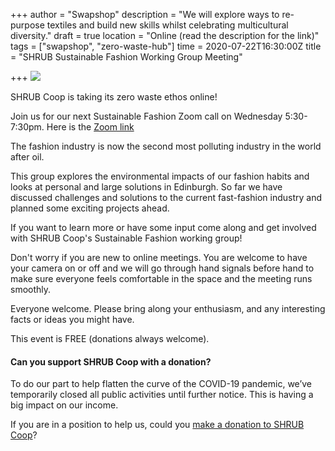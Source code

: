 +++
author = "Swapshop"
description = "We will explore ways to re-purpose textiles and build new skills whilst celebrating multicultural diversity."
draft = true
location = "Online (read the description for the link)"
tags = ["swapshop", "zero-waste-hub"]
time = 2020-07-22T16:30:00Z
title = "SHRUB Sustainable Fashion Working Group Meeting"

+++
![](https://res.cloudinary.com/shrub-co-op/image/upload/v1587734231/shrubcoop.org/media/91252721_4262430403782547_8177393555765985280_n_n0rbny.jpg)

SHRUB Coop is taking its zero waste ethos online!

Join us for our next Sustainable Fashion Zoom call on Wednesday 5:30-7:30pm. Here is the [Zoom link](https://us02web.zoom.us/j/9731735824 "zoom link")

The fashion industry is now the second most polluting industry in the world after oil. 

This group explores the environmental impacts of our fashion habits and looks at personal and large solutions in Edinburgh.  So far we have discussed challenges and solutions to the current fast-fashion industry and planned some exciting projects ahead. 

If you want to learn more or have some input come along and get involved with SHRUB Coop's Sustainable Fashion working group!

Don't worry if you are new to online meetings. You are welcome to have your camera on or off and we will go through hand signals before hand to make sure everyone feels comfortable in the space and the meeting runs smoothly.

Everyone welcome. Please bring along your enthusiasm, and any interesting facts or ideas you might have.

This event is FREE (donations always welcome).

#### Can you support SHRUB Coop with a donation?

To do our part to help flatten the curve of the COVID-19 pandemic, we’ve temporarily closed all public activities until further notice. This is having a big impact on our income.

If you are in a position to help us, could you [make a donation to SHRUB Coop](https://www.shrubcoop.org/donate/)?